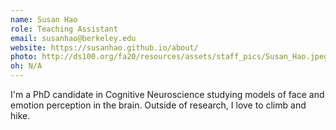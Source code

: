 ```yaml
---
name: Susan Hao
role: Teaching Assistant
email: susanhao@berkeley.edu
website: https://susanhao.github.io/about/
photo: http://ds100.org/fa20/resources/assets/staff_pics/Susan_Hao.jpeg
oh: N/A
---
```


I'm a PhD candidate in Cognitive Neuroscience studying models of face and emotion perception in the brain.  Outside of research, I love to climb and hike.
